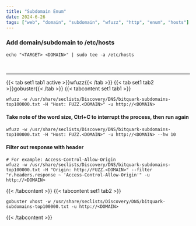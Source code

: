 ```yaml
---
title: "Subdomain Enum"
date: 2024-6-26
tags: ["web", "domain", "subdomain", "wfuzz", "http", "enum", "hosts"]
---
```


### Add domain/subdomain to /etc/hosts

<div>

```console
echo "<TARGET> <DOMAIN>" | sudo tee -a /etc/hosts
```

</div>

<br>

---

{{< tab set1 tab1 active >}}wfuzz{{< /tab >}}
{{< tab set1 tab2 >}}gobuster{{< /tab >}}
{{< tabcontent set1 tab1 >}}

<div>

```console
wfuzz -w /usr/share/seclists/Discovery/DNS/bitquark-subdomains-top100000.txt -H "Host: FUZZ.<DOMAIN>" -u http://<DOMAIN>
```

</div>

#### Take note of the word size, Ctrl+C to interrupt the process, then run again

<div>

```console
wfuzz -w /usr/share/seclists/Discovery/DNS/bitquark-subdomains-top100000.txt -H "Host: FUZZ.<DOMAIN>" -u http://<DOMAIN> --hw 10
```

</div>

#### Filter out response with header

<div>

```console
# For example: Access-Control-Allow-Origin
wfuzz -w /usr/share/seclists/Discovery/DNS/bitquark-subdomains-top100000.txt -H "Origin: http://FUZZ.<DOMAIN>" --filter "r.headers.response ~ 'Access-Control-Allow-Origin'" -u http://<DOMAIN>
```

</div>

{{< /tabcontent >}}
{{< tabcontent set1 tab2 >}}

<div>

```console
gobuster vhost -w /usr/share/seclists/Discovery/DNS/bitquark-subdomains-top100000.txt -u http://<DOMAIN>
```

</div>

{{< /tabcontent >}}

<br>